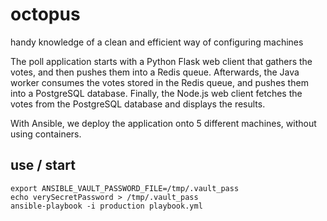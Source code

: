 # octopus
handy knowledge of a clean and efficient way of configuring machines

The poll application starts with a Python Flask web client that gathers the votes, and then
pushes them into a Redis queue. Afterwards, the Java worker consumes the votes stored in the Redis queue,
and pushes them into a PostgreSQL database. Finally, the Node.js web client fetches the votes from the
PostgreSQL database and displays the results.

With Ansible, we deploy  the application onto 5 different machines, without using containers.

## use / start
```
export ANSIBLE_VAULT_PASSWORD_FILE=/tmp/.vault_pass
echo verySecretPassword > /tmp/.vault_pass
ansible-playbook -i production playbook.yml
```
